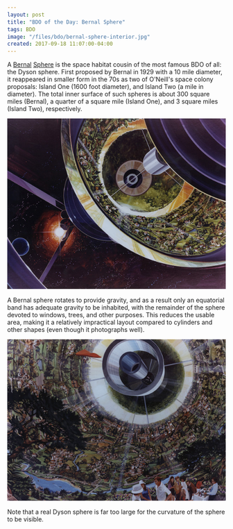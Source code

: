 ```yaml
---
layout: post
title: "BDO of the Day: Bernal Sphere"
tags: BDO
image: "/files/bdo/bernal-sphere-interior.jpg"
created: 2017-09-18 11:07:00-04:00
---
```

A [Bernal](https://en.wikipedia.org/wiki/Bernal_sphere) [Sphere](http://www.core77.com/posts/39716/Space-Colony-Form-Factors-Part-1-Bernal-Spheres) is the space habitat cousin of the most famous BDO of all: the Dyson sphere.  First proposed by Bernal in 1929 with a 10 mile diameter, it reappeared in smaller form in the 70s as two of O'Neill's space colony proposals: Island One (1600 foot diameter), and Island Two (a mile in diameter).  The total inner surface of such spheres is about 300 square miles (Bernal), a quarter of a square mile (Island One), and 3 square miles (Island Two), respectively.

![Bernal sphere exterior (public domain image from NASA)](/files/bdo/bernal-sphere-window.jpg)

A Bernal sphere rotates to provide gravity, and as a result only an equatorial band has adequate gravity to be inhabited, with the remainder of the sphere devoted to windows, trees, and other purposes.  This reduces the usable area, making it a relatively impractical layout compared to cylinders and other shapes (even though it photographs well).

![Bernal sphere interior (public domain image from NASA)](/files/bdo/bernal-sphere-interior.jpg)

Note that a real Dyson sphere is far too large for the curvature of the sphere to be visible.
